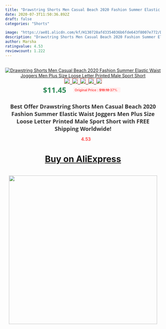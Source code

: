 ```yaml
---
title: "Drawstring Shorts Men Casual Beach 2020 Fashion Summer Elastic Waist Joggers Men Plus Size Loose Letter Printed Male Sport Short"
date: 2020-07-3T11:50:36.892Z
draft: false
categories: "Shorts"

image: "https://ae01.alicdn.com/kf/H130728afd3354036b6fde643f8007e772/Drawstring-Shorts-Men-Casual-Beach-2020-Fashion-Summer-Elastic-Waist-Joggers-Men-Plus-Size-Loose-Letter.jpg"
description: "Drawstring Shorts Men Casual Beach 2020 Fashion Summer Elastic Waist Joggers Men Plus Size Loose Letter Printed Male Sport Short"
author: Marsha
ratingvalue: 4.53
reviewcount: 1.222
---
```

<br>
<div style="text-align: center;">
<a href="https://s.click.aliexpress.com/e/_Ab3JJf" target="_blank" rel="nofollow noopener noreferrer"><img alt="Drawstring Shorts Men Casual Beach 2020 Fashion Summer Elastic Waist Joggers Men Plus Size Loose Letter Printed Male Sport Short" class="magnifier-image" src="https://ae01.alicdn.com/kf/H130728afd3354036b6fde643f8007e772/Drawstring-Shorts-Men-Casual-Beach-2020-Fashion-Summer-Elastic-Waist-Joggers-Men-Plus-Size-Loose-Letter.jpg_640x640.jpg">
<br>
<img style="border:1px solid salmon" src="https://ae01.alicdn.com/kf/H130728afd3354036b6fde643f8007e772/Drawstring-Shorts-Men-Casual-Beach-2020-Fashion-Summer-Elastic-Waist-Joggers-Men-Plus-Size-Loose-Letter.jpg_120x120.jpg">&nbsp;&nbsp;<img style="border:1px solid salmon" src="https://ae01.alicdn.com/kf/Hb109d8330d034ca4b3c381e74672eb77z/Drawstring-Shorts-Men-Casual-Beach-2020-Fashion-Summer-Elastic-Waist-Joggers-Men-Plus-Size-Loose-Letter.jpg_120x120.jpg">&nbsp;&nbsp;<img style="border:1px solid salmon" src="https://ae01.alicdn.com/kf/H86c174394bf14d6d8755ca699b439298q/Drawstring-Shorts-Men-Casual-Beach-2020-Fashion-Summer-Elastic-Waist-Joggers-Men-Plus-Size-Loose-Letter.jpg_120x120.jpg">&nbsp;&nbsp;<img style="border:1px solid salmon" src="https://ae01.alicdn.com/kf/H060bbdeedce34f0e847fb04ebfd4cb45C/Drawstring-Shorts-Men-Casual-Beach-2020-Fashion-Summer-Elastic-Waist-Joggers-Men-Plus-Size-Loose-Letter.jpg_120x120.jpg">&nbsp;&nbsp;<img style="border:1px solid salmon" src="https://ae01.alicdn.com/kf/H1a5af2dd881d4a6b8f4cf0a4df2978e6r/Drawstring-Shorts-Men-Casual-Beach-2020-Fashion-Summer-Elastic-Waist-Joggers-Men-Plus-Size-Loose-Letter.jpg_120x120.jpg"></a></div><br0>
<div style="text-align: center;"><span style="background-color: white; border: 0px; box-sizing: border-box; color: seagreen; display: inline-block; font-family: &quot;open sans&quot; , &quot;arial&quot; , &quot;helvetica&quot; , sans-serif , &quot;heiti&quot;; font-size: 24px; font-stretch: inherit; font-weight: 700; line-height: inherit; margin: 0px 10px 0px 0px; padding: 0px; vertical-align: middle;">$11.45 </span>
<span style="background: rgb(255 , 241 , 241); border-radius: 3px; border: 0px; box-sizing: border-box; color: #ff4747; display: inline-block; font-family: inherit; font-size: 12px; font-stretch: inherit; font-style: inherit; font-variant: inherit; font-weight: 600; line-height: inherit; margin: 0px; padding: 2px 5px; transform: scale(0.9); vertical-align: middle;">Original Price : <b style="text-decoration: line-through;">$18.18 </b> 37%&nbsp;&nbsp;</span></div>
<h1 style="color: #333333; display: inline-block; font-family: &quot;open sans&quot; , &quot;arial&quot; , &quot;helvetica&quot; , sans-serif , &quot;heiti&quot;; font-size: 18px; font-stretch: inherit; font-weight: 700; text-align: center;">Best Offer Drawstring Shorts Men Casual Beach 2020 Fashion Summer Elastic Waist Joggers Men Plus Size Loose Letter Printed Male Sport Short with FREE Shipping Worldwide!</h1>
<div style="color: #ff4747; text-align: center;">
<img src="https://4.bp.blogspot.com/-M0ZcTcb-5uY/XleCXlxnR4I/AAAAAAAAAEc/OrjgMkXV1oMQFaCRZj5HQwOCBcu3w1FegCPcBGAYYCw/s1600/star.png" style="height: 15px;">&nbsp;<b>4.53</b></div>
<div class="button_cont" align="center"><a class="buynow_a" href="https://s.click.aliexpress.com/e/_Ab3JJf" target="_blank" rel="nofollow noopener noreferrer"><H1>Buy on AliExpress</H1></a></div><br>
<div class="separator" style="clear: both; text-align: center;">
<img src="https://lh3.googleusercontent.com/-pTy5HemUv9M/XlePHvY0dAI/AAAAAAAAAE4/0nX5iRUoIWY8eMW9Dpxeirr157OZliDIgCLcBGAsYHQ/s1600/badge.gif" width="480">
</div>
